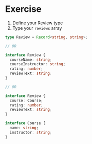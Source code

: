 # Exercise

1. Define your Review type
2. Type your `reviews` array

```ts
type Review = Record<string, string>;

// OR

interface Review {
  courseName: string;
  courseInstructor: string;
  rating: number;
  reviewText: string;
}

// OR

interface Review {
  course: Course;
  rating: number;
  reviewText: string;
}

interface Course {
  name: string;
  instructor: string;
}
```